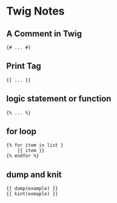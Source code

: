 # Twig Notes

## A Comment in Twig

```twig
{# ... #}
```

## Print Tag

```twig
{{ ... }}
```

## logic statement or function

```twig
{% ... %}
```

## for loop

```twig
{% for item in list }
    {{ item }}
{% endfor %}
```

## dump and knit

```twig
{{ dump(example) }}
{{ kint(exmaple) }}
```


